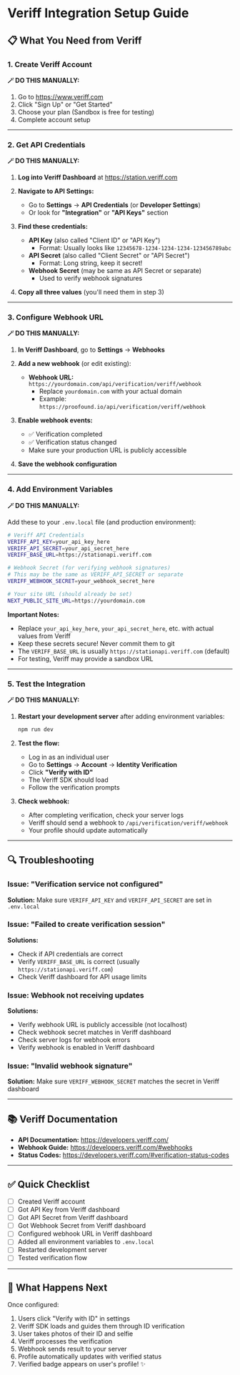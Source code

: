 # Veriff Integration Setup Guide

## 📋 What You Need from Veriff

### 1. Create Veriff Account

**🪄 DO THIS MANUALLY:**
1. Go to https://www.veriff.com
2. Click "Sign Up" or "Get Started"
3. Choose your plan (Sandbox is free for testing)
4. Complete account setup

---

### 2. Get API Credentials

**🪄 DO THIS MANUALLY:**

1. **Log into Veriff Dashboard** at https://station.veriff.com

2. **Navigate to API Settings:**
   - Go to **Settings** → **API Credentials** (or **Developer Settings**)
   - Or look for **"Integration"** or **"API Keys"** section

3. **Find these credentials:**
   - **API Key** (also called "Client ID" or "API Key")
     - Format: Usually looks like `12345678-1234-1234-1234-123456789abc`
   - **API Secret** (also called "Client Secret" or "API Secret")
     - Format: Long string, keep it secret!
   - **Webhook Secret** (may be same as API Secret or separate)
     - Used to verify webhook signatures

4. **Copy all three values** (you'll need them in step 3)

---

### 3. Configure Webhook URL

**🪄 DO THIS MANUALLY:**

1. **In Veriff Dashboard**, go to **Settings** → **Webhooks**

2. **Add a new webhook** (or edit existing):
   - **Webhook URL:** `https://yourdomain.com/api/verification/veriff/webhook`
     - Replace `yourdomain.com` with your actual domain
     - Example: `https://proofound.io/api/verification/veriff/webhook`
   
3. **Enable webhook events:**
   - ✅ Verification completed
   - ✅ Verification status changed
   - Make sure your production URL is publicly accessible

4. **Save the webhook configuration**

---

### 4. Add Environment Variables

**🪄 DO THIS MANUALLY:**

Add these to your `.env.local` file (and production environment):

```bash
# Veriff API Credentials
VERIFF_API_KEY=your_api_key_here
VERIFF_API_SECRET=your_api_secret_here
VERIFF_BASE_URL=https://stationapi.veriff.com

# Webhook Secret (for verifying webhook signatures)
# This may be the same as VERIFF_API_SECRET or separate
VERIFF_WEBHOOK_SECRET=your_webhook_secret_here

# Your site URL (should already be set)
NEXT_PUBLIC_SITE_URL=https://yourdomain.com
```

**Important Notes:**
- Replace `your_api_key_here`, `your_api_secret_here`, etc. with actual values from Veriff
- Keep these secrets secure! Never commit them to git
- The `VERIFF_BASE_URL` is usually `https://stationapi.veriff.com` (default)
- For testing, Veriff may provide a sandbox URL

---

### 5. Test the Integration

**🪄 DO THIS MANUALLY:**

1. **Restart your development server** after adding environment variables:
   ```bash
   npm run dev
   ```

2. **Test the flow:**
   - Log in as an individual user
   - Go to **Settings** → **Account** → **Identity Verification**
   - Click **"Verify with ID"**
   - The Veriff SDK should load
   - Follow the verification prompts

3. **Check webhook:**
   - After completing verification, check your server logs
   - Veriff should send a webhook to `/api/verification/veriff/webhook`
   - Your profile should update automatically

---

## 🔍 Troubleshooting

### Issue: "Verification service not configured"
**Solution:** Make sure `VERIFF_API_KEY` and `VERIFF_API_SECRET` are set in `.env.local`

### Issue: "Failed to create verification session"
**Solutions:**
- Check if API credentials are correct
- Verify `VERIFF_BASE_URL` is correct (usually `https://stationapi.veriff.com`)
- Check Veriff dashboard for API usage limits

### Issue: Webhook not receiving updates
**Solutions:**
- Verify webhook URL is publicly accessible (not localhost)
- Check webhook secret matches in Veriff dashboard
- Check server logs for webhook errors
- Verify webhook is enabled in Veriff dashboard

### Issue: "Invalid webhook signature"
**Solution:** Make sure `VERIFF_WEBHOOK_SECRET` matches the secret in Veriff dashboard

---

## 📚 Veriff Documentation

- **API Documentation:** https://developers.veriff.com/
- **Webhook Guide:** https://developers.veriff.com/#webhooks
- **Status Codes:** https://developers.veriff.com/#verification-status-codes

---

## ✅ Quick Checklist

- [ ] Created Veriff account
- [ ] Got API Key from Veriff dashboard
- [ ] Got API Secret from Veriff dashboard
- [ ] Got Webhook Secret from Veriff dashboard
- [ ] Configured webhook URL in Veriff dashboard
- [ ] Added all environment variables to `.env.local`
- [ ] Restarted development server
- [ ] Tested verification flow

---

## 🎯 What Happens Next

Once configured:
1. Users click "Verify with ID" in settings
2. Veriff SDK loads and guides them through ID verification
3. User takes photos of their ID and selfie
4. Veriff processes the verification
5. Webhook sends result to your server
6. Profile automatically updates with verified status
7. Verified badge appears on user's profile! ✨

